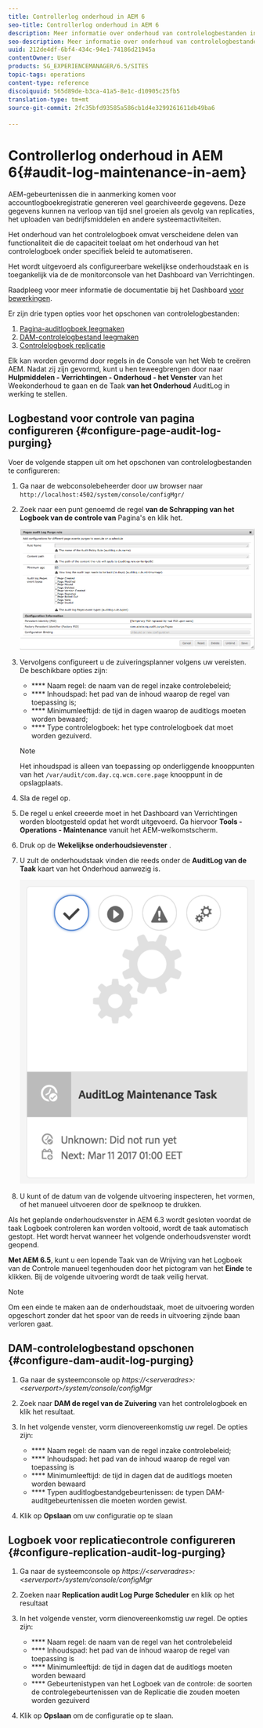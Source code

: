 ```yaml
---
title: Controllerlog onderhoud in AEM 6
seo-title: Controllerlog onderhoud in AEM 6
description: Meer informatie over onderhoud van controlelogbestanden in AEM.
seo-description: Meer informatie over onderhoud van controlelogbestanden in AEM.
uuid: 212de4df-6bf4-434c-94e1-74186d21945a
contentOwner: User
products: SG_EXPERIENCEMANAGER/6.5/SITES
topic-tags: operations
content-type: reference
discoiquuid: 565d89de-b3ca-41a5-8e1c-d10905c25fb5
translation-type: tm+mt
source-git-commit: 2fc35bfd93585a586cb1d4e3299261611db49ba6

---
```



# Controllerlog onderhoud in AEM 6{#audit-log-maintenance-in-aem}

AEM-gebeurtenissen die in aanmerking komen voor accountlogboekregistratie genereren veel gearchiveerde gegevens. Deze gegevens kunnen na verloop van tijd snel groeien als gevolg van replicaties, het uploaden van bedrijfsmiddelen en andere systeemactiviteiten.

Het onderhoud van het controlelogboek omvat verscheidene delen van functionaliteit die de capaciteit toelaat om het onderhoud van het controlelogboek onder specifiek beleid te automatiseren.

Het wordt uitgevoerd als configureerbare wekelijkse onderhoudstaak en is toegankelijk via de de monitorconsole van het Dashboard van Verrichtingen.

Raadpleeg voor meer informatie de documentatie bij het Dashboard [voor bewerkingen](/help/sites-administering/operations-dashboard.md).

Er zijn drie typen opties voor het opschonen van controlelogbestanden:

1. [Pagina-auditlogboek leegmaken](/help/sites-administering/operations-audit-log.md#configure-page-audit-log-purging)
1. [DAM-controlelogbestand leegmaken](/help/sites-administering/operations-audit-log.md#configure-dam-audit-log-purging)
1. [Controlelogboek replicatie](/help/sites-administering/operations-audit-log.md#configure-replication-audit-log-purging)

Elk kan worden gevormd door regels in de Console van het Web te creëren AEM. Nadat zij zijn gevormd, kunt u hen teweegbrengen door naar **Hulpmiddelen - Verrichtingen - Onderhoud - het Venster** van het Weekonderhoud te gaan en de Taak **van het Onderhoud** AuditLog in werking te stellen.

## Logbestand voor controle van pagina configureren {#configure-page-audit-log-purging}

Voer de volgende stappen uit om het opschonen van controlelogbestanden te configureren:

1. Ga naar de webconsolebeheerder door uw browser naar `http://localhost:4502/system/console/configMgr/`

1. Zoek naar een punt genoemd de regel **van de Schrapping van het Logboek van de controle van** Pagina&#39;s en klik het.

   ![chlimage_1-365](assets/chlimage_1-365.png)

1. Vervolgens configureert u de zuiveringsplanner volgens uw vereisten. De beschikbare opties zijn:

   * **** Naam regel: de naam van de regel inzake controlebeleid;
   * **** Inhoudspad: het pad van de inhoud waarop de regel van toepassing is;
   * **** Minimumleeftijd: de tijd in dagen waarop de auditlogs moeten worden bewaard;
   * **** Type controlelogboek: het type controlelogboek dat moet worden gezuiverd.
   >[!NOTE]
   >
   >Het inhoudspad is alleen van toepassing op onderliggende knooppunten van het `/var/audit/com.day.cq.wcm.core.page` knooppunt in de opslagplaats.

1. Sla de regel op.
1. De regel u enkel creeerde moet in het Dashboard van Verrichtingen worden blootgesteld opdat het wordt uitgevoerd. Ga hiervoor **Tools - Operations - Maintenance** vanuit het AEM-welkomstscherm.

1. Druk op de **Wekelijkse onderhoudsievenster** .

1. U zult de onderhoudstaak vinden die reeds onder de **AuditLog van de Taak** kaart van het Onderhoud aanwezig is.

   ![chlimage_1-366](assets/chlimage_1-366.png)

1. U kunt of de datum van de volgende uitvoering inspecteren, het vormen, of het manueel uitvoeren door de spelknoop te drukken.

Als het geplande onderhoudsvenster in AEM 6.3 wordt gesloten voordat de taak Logboek controleren kan worden voltooid, wordt de taak automatisch gestopt. Het wordt hervat wanneer het volgende onderhoudsvenster wordt geopend.

**Met AEM 6.5**, kunt u een lopende Taak van de Wrijving van het Logboek van de Controle manueel tegenhouden door het pictogram van het **Einde** te klikken. Bij de volgende uitvoering wordt de taak veilig hervat.

>[!NOTE]
>
>Om een einde te maken aan de onderhoudstaak, moet de uitvoering worden opgeschort zonder dat het spoor van de reeds in uitvoering zijnde baan verloren gaat.

## DAM-controlelogbestand opschonen {#configure-dam-audit-log-purging}

1. Ga naar de systeemconsole op *https://&lt;serveradres>:&lt;serverport>/system/console/configMgr*
1. Zoek naar **DAM de regel van de Zuivering** van het controlelogboek en klik het resultaat.
1. In het volgende venster, vorm dienovereenkomstig uw regel. De opties zijn:

   * **** Naam regel: de naam van de regel inzake controlebeleid;
   * **** Inhoudspad: het pad van de inhoud waarop de regel van toepassing is
   * **** Minimumleeftijd: de tijd in dagen dat de auditlogs moeten worden bewaard
   * **** Typen auditlogbestandgebeurtenissen: de typen DAM-auditgebeurtenissen die moeten worden gewist.

1. Klik op **Opslaan** om uw configuratie op te slaan

## Logboek voor replicatiecontrole configureren {#configure-replication-audit-log-purging}

1. Ga naar de systeemconsole op *https://&lt;serveradres>:&lt;serverport>/system/console/configMgr*
1. Zoeken naar **Replication audit Log Purge Scheduler** en klik op het resultaat
1. In het volgende venster, vorm dienovereenkomstig uw regel. De opties zijn:

   * **** Naam regel: de naam van de regel van het controlebeleid
   * **** Inhoudspad: het pad van de inhoud waarop de regel van toepassing is
   * **** Minimumleeftijd: de tijd in dagen dat de auditlogs moeten worden bewaard
   * **** Gebeurtenistypen van het Logboek van de controle: de soorten de controlegebeurtenissen van de Replicatie die zouden moeten worden gezuiverd

1. Klik op **Opslaan** om de configuratie op te slaan.

